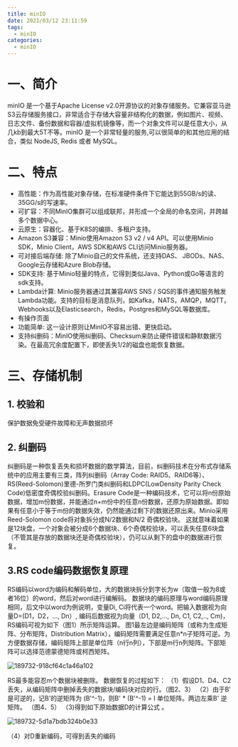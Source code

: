 ```yaml
---
title: minIO
date: 2021/03/12 23:11:59
tags:
  - minIO
categories:
  - minIO
---
```


# 一、简介

minIO 是一个基于Apache License v2.0开源协议的对象存储服务。它兼容亚马逊S3云存储服务接口，非常适合于存储大容量非结构化的数据，例如图片、视频、日志文件、备份数据和容器/虚拟机镜像等，而一个对象文件可以是任意大小，从几kb到最大5T不等。minIO 是一个非常轻量的服务,可以很简单的和其他应用的结合，类似 NodeJS, Redis 或者 MySQL。

<!-- more -->

# 二、特点

- 高性能：作为高性能对象存储，在标准硬件条件下它能达到55GB/s的读、35GG/s的写速率。
- 可扩容：不同MinIO集群可以组成联邦，并形成一个全局的命名空间，并跨越多个数据中心。
- 云原生：容器化、基于K8S的编排、多租户支持。
- Amazon S3兼容：Minio使用Amazon S3 v2 / v4 API。可以使用Minio SDK，Minio Client，AWS SDK和AWS CLI访问Minio服务器。
- 可对接后端存储: 除了Minio自己的文件系统，还支持DAS、 JBODs、NAS、Google云存储和Azure Blob存储。
- SDK支持: 基于Minio轻量的特点，它得到类似Java、Python或Go等语言的sdk支持。
- Lambda计算: Minio服务器通过其兼容AWS SNS / SQS的事件通知服务触发Lambda功能。支持的目标是消息队列，如Kafka，NATS，AMQP，MQTT，Webhooks以及Elasticsearch，Redis，Postgres和MySQL等数据库。
- 有操作页面
- 功能简单: 这一设计原则让MinIO不容易出错、更快启动。
- 支持纠删码：MinIO使用纠删码、Checksum来防止硬件错误和静默数据污染。在最高冗余度配置下，即使丢失1/2的磁盘也能恢复数据。

# 三、存储机制

## 1. **校验和**

保护数据免受硬件故障和无声数据损坏

## 2. **纠删码**

 纠删码是一种恢复丢失和损坏数据的数学算法，目前，纠删码技术在分布式存储系统中的应用主要有三类，阵列纠删码（Array Code: RAID5、RAID6等）、RS(Reed-Solomon)里德-所罗门类纠删码和LDPC(LowDensity Parity Check Code)低密度奇偶校验纠删码。Erasure Code是一种编码技术，它可以将n份原始数据，增加m份数据，并能通过n+m份中的任意n份数据，还原为原始数据。即如果有任意小于等于m份的数据失效，仍然能通过剩下的数据还原出来。Minio采用Reed-Solomon code将对象拆分成N/2数据和N/2 奇偶校验块。 这就意味着如果是12块盘，一个对象会被分成6个数据块、6个奇偶校验块，可以丢失任意6块盘（不管其是存放的数据块还是奇偶校验块），仍可以从剩下的盘中的数据进行恢复。

## 3.**RS code编码数据恢复原理**

RS编码以word为编码和解码单位，大的数据块拆分到字长为w（取值一般为8或者16位）的word，然后对word进行编解码。 数据块的编码原理与word编码原理相同，后文中以word为例说明，变量Di, Ci将代表一个word。把输入数据视为向量D=(D1，D2，..., Dn）, 编码后数据视为向量（D1, D2,..., Dn, C1, C2,.., Cm)，RS编码可视为如下（图1）所示矩阵运算。
 图1最左边是编码矩阵（或称为生成矩阵、分布矩阵，Distribution Matrix），编码矩阵需要满足任意n*n子矩阵可逆。为方便数据存储，编码矩阵上部是单位阵（n行n列），下部是m行n列矩阵。下部矩阵可以选择范德蒙德矩阵或柯西矩阵。

![189732-918cf64c1a46a102](D:\workspace\github\hexo_blog\source\image\189732-918cf64c1a46a102.png)

RS最多能容忍m个数据块被删除。 数据恢复的过程如下：
 （1）假设D1、D4、C2丢失，从编码矩阵中删掉丢失的数据块/编码块对应的行。（图2、3）
 （2）由于B' 是可逆的，记B'的逆矩阵为 (B'^-1)，则B' * (B'^-1) = I 单位矩阵。两边左乘B' 逆矩阵。 （图4、5）
 （3)得到如下原始数据D的计算公式 。

![189732-5d1a7bdb324b0e33](D:\workspace\github\hexo_blog\source\image\189732-5d1a7bdb324b0e33.png)

（4）对D重新编码，可得到丢失的编码


